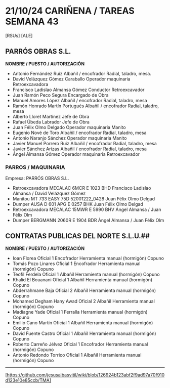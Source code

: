 # 21/10/24 CARIÑENA / TAREAS SEMANA 43 #
[RSUs]
[ALE]


## PARRÓS OBRAS S.L. ##
**NOMBRE / PUESTO / AUTORIZACIÓN**
- Antonio Fernández Ruiz Albañil / encofrador Radial, taladro, mesa.
- David Velázquez Gómez Caraballo Operador maquinaria Retroexcavadora
- Francisco Ladislao Almansa Gómez Conductor Retroexcavador
- Juan Ramón Peco Segura Encargado de Obra
- Manuel Amores López Albañil / encofrador Radial, taladro, mesa
- Ramón Honrado Martín Portugués Albañil / encofrador Radial, taladro, mesa
- Alberto Lloret Martínez Jefe de Obra
- Rafael Úbeda Labrador Jefe de Obra
- Juan Félix Olmo Delgado Operador maquinaria Manito
- Eugenio Nové de Toro Albañil / encofrador Radial, taladro, mesa
- Antonio Naranjo Sánchez Operador maquinaria Manito
- Javier Manuel Porrero Ruiz Albañil / encofrador Radial, taladro, mesa
- Javier Sánchez Arizas Albañil / encofrador Radial, taladro, mesa
- Ángel Almansa Gómez Operador maquinaria Retroexcavador

### PARROS / MAQUINARIA ###
Empresa: PARRÓS OBRAS S.L.
- Retroexcavadora MECALAC 6MCR E 1023 BHD Francisco Ladislao Almansa / David  Velázquez Gómez
- Manitou MT 733 EASY 75D 52001222_0428 Juan Félix Olmo Delgad
- Dumper AUSA D 601 APG E 0257 BHK Juan Félix Olmo Delgad
- Retroexcavadora MECALAC 15MWR E 5990 BHV Ángel Almansa / Juan Félix Olm
- Dumper BERGMANN 2060R E 1904 BDR Ángel Almansa / Juan Félix Olm 

## CONTRATAS PUBLICAS DEL NORTE S.L.U.##
**NOMBRE / PUESTO / AUTORIZACIÓN**
- Ioan Florea Oficial 1 Encofrador Herramienta manual (hormigón) Copuno
- Tomás Pozo Linares Oficial 1 Encofrador Herramienta manual (hormigón) Copuno 
- Teofil Ferdela Oficial 1 Albañil Herramienta manual (hormigón) Copuno 
- Khalid El Bouanani Oficial 1 Albañil Herramienta manual (hormigón) Copuno
- Abderrahmane Baja Oficial 2 Albañil Herramienta manual (hormigón) Copuno 
- Mohamed Degham Hany Awad Oficial 2 Albañil Herramienta manual (hormigón) Copuno 
- Madiagne Yade Oficial 1 Ferralla Herramienta manual (hormigón) Copuno
- Emilio Cano Martín Oficial 1 Albañil Herramienta manual (hormigón) Copuno
- David Fuente Castro Oficial 1 Albañil Herramienta manual (hormigón) Copuno
- Roberto Carreño Jélvez Oficial 1 Encofrador Herramienta manual (hormigón) Copuno
- Antonio Redondo Torrico Oficial 1 Albañil Herramienta manual (hormigón) Copuno
  
----
[https://github.com/jesusalbasvitil/wiki/blob/126924b123abf2f9ad97a70f910d123e10e85ccb/TMA] 
